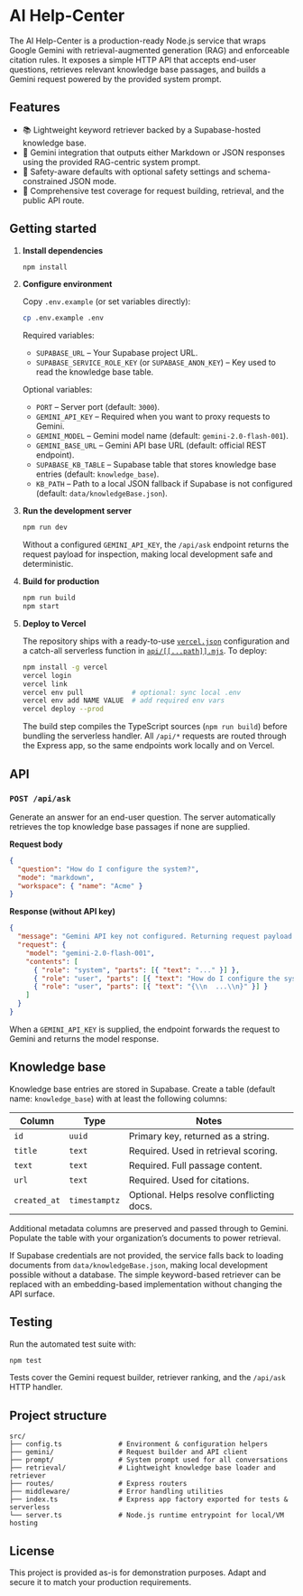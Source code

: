# AI Help-Center

The AI Help-Center is a production-ready Node.js service that wraps Google Gemini with retrieval-augmented generation (RAG) and enforceable citation rules. It exposes a simple HTTP API that accepts end-user questions, retrieves relevant knowledge base passages, and builds a Gemini request powered by the provided system prompt.

## Features

- 📚 Lightweight keyword retriever backed by a Supabase-hosted knowledge base.
- 🤖 Gemini integration that outputs either Markdown or JSON responses using the provided RAG-centric system prompt.
- 🔐 Safety-aware defaults with optional safety settings and schema-constrained JSON mode.
- 🧪 Comprehensive test coverage for request building, retrieval, and the public API route.

## Getting started

1. **Install dependencies**

   ```bash
   npm install
   ```

2. **Configure environment**

   Copy `.env.example` (or set variables directly):

   ```bash
   cp .env.example .env
   ```

   Required variables:

   - `SUPABASE_URL` – Your Supabase project URL.
   - `SUPABASE_SERVICE_ROLE_KEY` (or `SUPABASE_ANON_KEY`) – Key used to read the knowledge base table.

   Optional variables:

   - `PORT` – Server port (default: `3000`).
   - `GEMINI_API_KEY` – Required when you want to proxy requests to Gemini.
   - `GEMINI_MODEL` – Gemini model name (default: `gemini-2.0-flash-001`).
   - `GEMINI_BASE_URL` – Gemini API base URL (default: official REST endpoint).
   - `SUPABASE_KB_TABLE` – Supabase table that stores knowledge base entries (default: `knowledge_base`).
   - `KB_PATH` – Path to a local JSON fallback if Supabase is not configured (default: `data/knowledgeBase.json`).

3. **Run the development server**

   ```bash
   npm run dev
   ```

   Without a configured `GEMINI_API_KEY`, the `/api/ask` endpoint returns the request payload for inspection, making local development safe and deterministic.

4. **Build for production**

   ```bash
   npm run build
   npm start
   ```

5. **Deploy to Vercel**

   The repository ships with a ready-to-use [`vercel.json`](./vercel.json) configuration and a catch-all serverless function in [`api/[[...path]].mjs`](./api/[[...path]].mjs). To deploy:

   ```bash
   npm install -g vercel
   vercel login
   vercel link
   vercel env pull            # optional: sync local .env
   vercel env add NAME VALUE  # add required env vars
   vercel deploy --prod
   ```

   The build step compiles the TypeScript sources (`npm run build`) before bundling the serverless handler. All `/api/*` requests are routed through the Express app, so the same endpoints work locally and on Vercel.

## API

### `POST /api/ask`

Generate an answer for an end-user question. The server automatically retrieves the top knowledge base passages if none are supplied.

**Request body**

```json
{
  "question": "How do I configure the system?",
  "mode": "markdown",
  "workspace": { "name": "Acme" }
}
```

**Response (without API key)**

```json
{
  "message": "Gemini API key not configured. Returning request payload for debugging.",
  "request": {
    "model": "gemini-2.0-flash-001",
    "contents": [
      { "role": "system", "parts": [{ "text": "..." }] },
      { "role": "user", "parts": [{ "text": "How do I configure the system?" }] },
      { "role": "user", "parts": [{ "text": "{\\n  ...\\n}" }] }
    ]
  }
}
```

When a `GEMINI_API_KEY` is supplied, the endpoint forwards the request to Gemini and returns the model response.

## Knowledge base

Knowledge base entries are stored in Supabase. Create a table (default name: `knowledge_base`) with at least the following columns:

| Column       | Type      | Notes                                     |
| ------------ | --------- | ----------------------------------------- |
| `id`         | `uuid`    | Primary key, returned as a string.        |
| `title`      | `text`    | Required. Used in retrieval scoring.      |
| `text`       | `text`    | Required. Full passage content.           |
| `url`        | `text`    | Required. Used for citations.             |
| `created_at` | `timestamptz` | Optional. Helps resolve conflicting docs. |

Additional metadata columns are preserved and passed through to Gemini. Populate the table with your organization’s documents to power retrieval.

If Supabase credentials are not provided, the service falls back to loading documents from `data/knowledgeBase.json`, making local development possible without a database. The simple keyword-based retriever can be replaced with an embedding-based implementation without changing the API surface.

## Testing

Run the automated test suite with:

```bash
npm test
```

Tests cover the Gemini request builder, retriever ranking, and the `/api/ask` HTTP handler.

## Project structure

```
src/
├── config.ts              # Environment & configuration helpers
├── gemini/                # Request builder and API client
├── prompt/                # System prompt used for all conversations
├── retrieval/             # Lightweight knowledge base loader and retriever
├── routes/                # Express routers
├── middleware/            # Error handling utilities
├── index.ts               # Express app factory exported for tests & serverless
└── server.ts              # Node.js runtime entrypoint for local/VM hosting
```

## License

This project is provided as-is for demonstration purposes. Adapt and secure it to match your production requirements.
